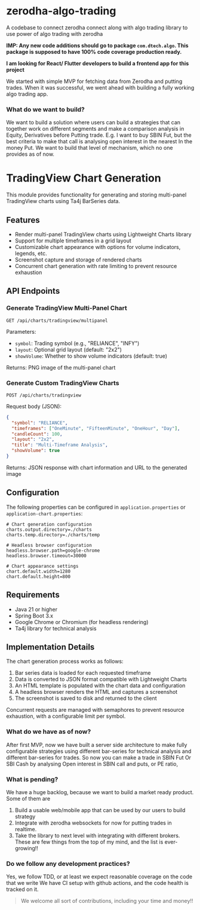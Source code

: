 # zerodha-algo-trading
A codebase to connect zerodha connect along with algo trading library to use power of algo trading with zerodha

**IMP: Any new code additions should go to package `com.dtech.algo`. This package is supposed to have 100% code coverage production ready.**

**I am looking for React/ Flutter developers to build a frontend app for this project**

We started with simple MVP for fetching data from Zerodha and putting trades. When it was successful, we went ahead with 
building a fully working algo trading app.

### What do we want to build?

We want to build a solution where users can build a strategies that can 
together work on different segments and make a comparison analysis in Equity, Derivatives before 
Putting trade. E.g. I want to buy SBIN Fut, but the best criteria to make that call is 
analysing open interest in the nearest In the money Put. We want to build that level of mechanism, which no one provides as of now.
# TradingView Chart Generation

This module provides functionality for generating and storing multi-panel TradingView charts using Ta4j BarSeries data.

## Features

- Render multi-panel TradingView charts using Lightweight Charts library
- Support for multiple timeframes in a grid layout
- Customizable chart appearance with options for volume indicators, legends, etc.
- Screenshot capture and storage of rendered charts
- Concurrent chart generation with rate limiting to prevent resource exhaustion

## API Endpoints

### Generate TradingView Multi-Panel Chart

```
GET /api/charts/tradingview/multipanel
```

Parameters:
- `symbol`: Trading symbol (e.g., "RELIANCE", "INFY")
- `layout`: Optional grid layout (default: "2x2")
- `showVolume`: Whether to show volume indicators (default: true)

Returns: PNG image of the multi-panel chart

### Generate Custom TradingView Charts

```
POST /api/charts/tradingview
```

Request body (JSON):
```json
{
  "symbol": "RELIANCE",
  "timeframes": ["OneMinute", "FifteenMinute", "OneHour", "Day"],
  "candleCount": 100,
  "layout": "2x2",
  "title": "Multi-Timeframe Analysis",
  "showVolume": true
}
```

Returns: JSON response with chart information and URL to the generated image

## Configuration

The following properties can be configured in `application.properties` or `application-chart.properties`:

```properties
# Chart generation configuration
charts.output.directory=./charts
charts.temp.directory=./charts/temp

# Headless browser configuration
headless.browser.path=google-chrome
headless.browser.timeout=30000

# Chart appearance settings
chart.default.width=1280
chart.default.height=800
```

## Requirements

- Java 21 or higher
- Spring Boot 3.x
- Google Chrome or Chromium (for headless rendering)
- Ta4j library for technical analysis

## Implementation Details

The chart generation process works as follows:

1. Bar series data is loaded for each requested timeframe
2. Data is converted to JSON format compatible with Lightweight Charts
3. An HTML template is populated with the chart data and configuration
4. A headless browser renders the HTML and captures a screenshot
5. The screenshot is saved to disk and returned to the client

Concurrent requests are managed with semaphores to prevent resource exhaustion, with a configurable limit per symbol.
### What do we have as of now?

After first MVP, now we have built a server side architecture to make fully configurable strategies using 
  different bar-series for technical analysis and different bar-series for trades. So now you can make a trade in 
  SBIN Fut Or SBI Cash by analysing Open interest in SBIN call and puts, or PE ratio,

### What is pending?

We have a huge backlog, because we want to build a market ready product. Some of them are 
1. Build a usable web/mobile app that can be used by our users to build strategy
2. Integrate with zerodha websockets for now for putting trades in realtime.
3. Take the library to next level with integrating with different brokers.
These are few things from the top of my mind, and the list is ever-growing!!

### Do we follow any development practices?
Yes, we follow TDD, or at least we expect reasonable coverage on the code that we write 
We have CI setup with github actions, and the code health is tracked on it.
   
> We welcome all sort of contributions, including your time and money!!

